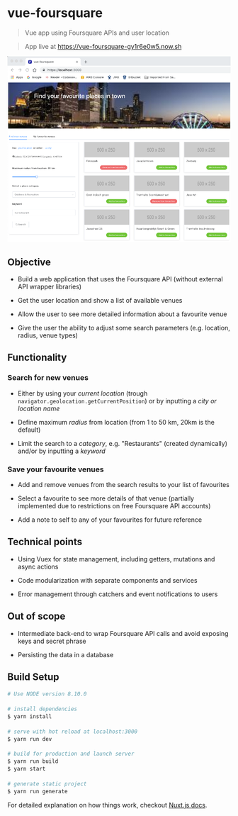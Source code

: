 # vue-foursquare

> Vue app using Foursquare APIs and user location

> App live at https://vue-foursquare-gy1r6e0w5.now.sh

![landing page](./static/landing_page.png)

## Objective

- Build a web application that uses the Foursquare API (without external API wrapper libraries)

- Get the user location and show a list of available venues

- Allow the user to see more detailed information about a favourite venue

- Give the user the ability to adjust some search parameters (e.g. location, radius, venue types)

## Functionality

### Search for new venues

- Either by using your *current location* (trough `navigator.geolocation.getCurrentPosition`) or
by inputting a *city or location name*

- Define maximum *radius* from location (from 1 to 50 km, 20km is the default)

- Limit the search to a *category*, e.g. "Restaurants" (created dynamically) and/or by inputting a *keyword*

### Save your favourite venues

- Add and remove venues from the search results to your list of favourites

- Select a favourite to see more details of that venue (partially implemented due to restrictions on free Foursquare API accounts)

- Add a note to self to any of your favourites for future reference

## Technical points

- Using Vuex for state management, including getters, mutations and async actions

- Code modularization with separate components and services

- Error management through catchers and event notifications to users

## Out of scope

- Intermediate back-end to wrap Foursquare API calls and avoid exposing keys and secret phrase

- Persisting the data in a database

## Build Setup

``` bash
# Use NODE version 8.10.0

# install dependencies
$ yarn install

# serve with hot reload at localhost:3000
$ yarn run dev

# build for production and launch server
$ yarn run build
$ yarn start

# generate static project
$ yarn run generate
```

For detailed explanation on how things work, checkout [Nuxt.js docs](https://nuxtjs.org).
